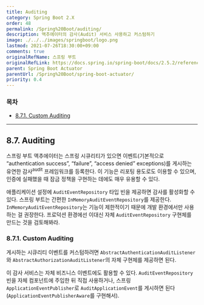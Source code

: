 ```yaml
---
title: Auditing
category: Spring Boot 2.X
order: 48
permalink: /Spring%20Boot/auditing/
description: 액추에이터의 감사(Audit) 서비스 사용하고 커스텀하기
image: ./../../images/springboot/logo.png
lastmod: 2021-07-26T18:30:00+09:00
comments: true
originalRefName: 스프링 부트
originalRefLink: https://docs.spring.io/spring-boot/docs/2.5.2/reference/htmlsingle/#actuator.auditing
parent: Spring Boot Actuator
parentUrl: /Spring%20Boot/spring-boot-actuator/
priority: 0.4
---
```


### 목차

- [8.7.1. Custom Auditing](#871-custom-auditing)

---

## 8.7. Auditing

스프링 부트 액추에이터는 스프링 시큐리티가 있으면 이벤트(기본적으로 “authentication success”, “failure”, “access denied” exceptions)를 게시하는 유연한 감사<sup>audit</sup> 프레임워크를 등록한다. 이 기능은 리포팅 용도로도 이용할 수 있으며, 인증에 실패했을 때 잠금 정책을 구현하는 데에도 매우 유용할 수 있다.

애플리케이션 설정에 `AuditEventRepository` 타입 빈을 제공하면 감사를 활성화할 수 있다. 스프링 부트는 간편한 `InMemoryAuditEventRepository`를 제공한다. `InMemoryAuditEventRepository`는 기능이 제한적이기 때문에 개발 환경에서만 사용하는 걸 권장한다. 프로덕션 환경에선 이대신 자체 `AuditEventRepository` 구현체를 만드는 것을 검토해봐라.

### 8.7.1. Custom Auditing

게시하는 시큐리티 이벤트를 커스텀하려면 `AbstractAuthenticationAuditListener`와 `AbstractAuthorizationAuditListener`의 자체 구현체를 제공하면 된다.

이 감사 서비스는 자체 비즈니스 이벤트에도 활용할 수 있다. `AuditEventRepository` 빈을 자체 컴포넌트에 주입한 뒤 직접 사용하거나, 스프링 `ApplicationEventPublisher`로 `AuditApplicationEvent`를 게시하면 된다 (`ApplicationEventPublisherAware`를 구현해서).

